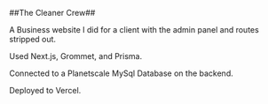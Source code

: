 ##The Cleaner Crew##

A Business website I did for a client with the admin panel and routes stripped out.

Used Next.js, Grommet, and Prisma.

Connected to a Planetscale MySql Database on the backend.

Deployed to Vercel.
